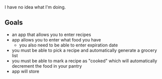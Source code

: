 I have no idea what I'm doing.
## Goals
* an app that allows you to enter recipes
* app allows you to enter what food you have
  * you also need to be able to enter expiration date
* you must be able to pick a recipe and automatically generate a grocery list
* you must be able to mark a recipe as "cooked" which will automatically decrement the food in your pantry
* app will store
